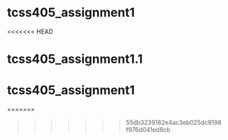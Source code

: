 # tcss405_assignment1
<<<<<<< HEAD
# tcss405_assignment1.1
# tcss405_assignment1
=======
>>>>>>> 55db3239182e4ac3eb025dc9198f976d041ed8cb
